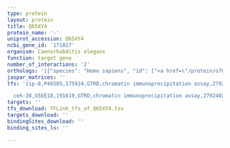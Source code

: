 ```yaml
---
type: protein
layout: protein
title: Q65XY4
protein_name: '-'
uniprot_accession: Q65XY4
ncbi_gene_id: '171817'
organism: Caenorhabditis elegans
function: target gene
number_of_interactions: '2'
orthologs: '[{"species": "Homo sapiens", "id": ["<a href=\"/protein/o76031\">O76031</a>"]}, {"species": "Mus musculus", "id": ["<a href=\"/protein/q9jhs4\">Q9JHS4</a>"]}, {"species": "Rattus norvegicus", "id": ["<a href=\"/protein/q5u2u0\">Q5U2U0</a>"]}, {"species": "Drosophila melanogaster", "id": ["Q9VDS7"]}, {"species": "Danio rerio", "id": ["<a href=\"/protein/e7f9j1\">E7F9J1</a>"]}, {"species": "Saccharomyces cerevisiae", "id": ["<a href=\"/protein/p38323\">P38323</a>"]}]'
jaspar_matrices: ''
tfs: 'zip-8,P46505,175924,GTRD,chromatin immunoprecipitation assay,27924024%5Buid%5D,No

  ceh-28,G5EE18,191619,GTRD,chromatin immunoprecipitation assay,27924024%5Buid%5D,No'
targets: ''
tfs_download: TFLink_tfs_of_Q65XY4.tsv
targets_download: ''
bindingSites_download: ''
binding_sites_ls: ''

---
```

